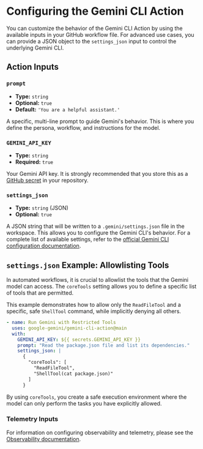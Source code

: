 # Configuring the Gemini CLI Action

You can customize the behavior of the Gemini CLI Action by using the available inputs in your GitHub workflow file. For advanced use cases, you can provide a JSON object to the `settings_json` input to control the underlying Gemini CLI.

## Action Inputs

### `prompt`

-   **Type:** `string`
-   **Optional:** `true`
-   **Default:** `'You are a helpful assistant.'`

A specific, multi-line prompt to guide Gemini's behavior. This is where you define the persona, workflow, and instructions for the model.

### `GEMINI_API_KEY`

-   **Type:** `string`
-   **Required:** `true`

Your Gemini API key. It is strongly recommended that you store this as a [GitHub secret](https://docs.github.com/en/actions/security-guides/using-secrets-in-github-actions) in your repository.

### `settings_json`

-   **Type:** `string` (JSON)
-   **Optional:** `true`

A JSON string that will be written to a `.gemini/settings.json` file in the workspace. This allows you to configure the Gemini CLI's behavior. For a complete list of available settings, refer to the [official Gemini CLI configuration documentation](https://github.com/google-gemini/gemini-cli/blob/main/docs/cli/configuration.md).

## `settings.json` Example: Allowlisting Tools

In automated workflows, it is crucial to allowlist the tools that the Gemini model can access. The `coreTools` setting allows you to define a specific list of tools that are permitted.

This example demonstrates how to allow only the `ReadFileTool` and a specific, safe `ShellTool` command, while implicitly denying all others.

```yaml
- name: Run Gemini with Restricted Tools
  uses: google-gemini/gemini-cli-action@main
  with:
    GEMINI_API_KEY: ${{ secrets.GEMINI_API_KEY }}
    prompt: "Read the package.json file and list its dependencies."
    settings_json: |
      {
        "coreTools": [
          "ReadFileTool",
          "ShellTool(cat package.json)"
        ]
      }
```

By using `coreTools`, you create a safe execution environment where the model can only perform the tasks you have explicitly allowed.

### Telemetry Inputs

For information on configuring observability and telemetry, please see the [Observability documentation](./observability.md).
